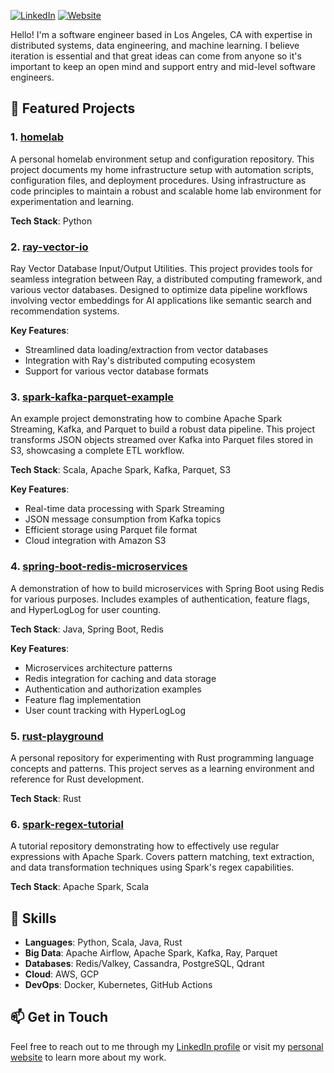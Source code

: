 [![LinkedIn](https://img.shields.io/badge/LinkedIn-justinraymiller-blue?style=flat-square&logo=linkedin)](https://www.linkedin.com/in/justinraymiller/)
[![Website](https://img.shields.io/badge/Website-justinrmiller.com-green?style=flat-square&logo=web)](http://www.justinrmiller.com)

Hello! I'm a software engineer based in Los Angeles, CA with expertise in distributed systems, data engineering, and machine learning. I believe iteration is essential and that great ideas can come from anyone so it's important to keep an open mind and support entry and mid-level software engineers.

## 🚀 Featured Projects

### 1. [homelab](https://github.com/justinrmiller/homelab)

A personal homelab environment setup and configuration repository. This project documents my home infrastructure setup with automation scripts, configuration files, and deployment procedures. Using infrastructure as code principles to maintain a robust and scalable home lab environment for experimentation and learning.

**Tech Stack**: Python

### 2. [ray-vector-io](https://github.com/justinrmiller/ray-vector-io)

Ray Vector Database Input/Output Utilities. This project provides tools for seamless integration between Ray, a distributed computing framework, and various vector databases. Designed to optimize data pipeline workflows involving vector embeddings for AI applications like semantic search and recommendation systems.

**Key Features**:
- Streamlined data loading/extraction from vector databases
- Integration with Ray's distributed computing ecosystem
- Support for various vector database formats

### 3. [spark-kafka-parquet-example](https://github.com/justinrmiller/spark-kafka-parquet-example)

An example project demonstrating how to combine Apache Spark Streaming, Kafka, and Parquet to build a robust data pipeline. This project transforms JSON objects streamed over Kafka into Parquet files stored in S3, showcasing a complete ETL workflow.

**Tech Stack**: Scala, Apache Spark, Kafka, Parquet, S3

**Key Features**:
- Real-time data processing with Spark Streaming
- JSON message consumption from Kafka topics
- Efficient storage using Parquet file format
- Cloud integration with Amazon S3

### 4. [spring-boot-redis-microservices](https://github.com/justinrmiller/spring-boot-redis-microservices)

A demonstration of how to build microservices with Spring Boot using Redis for various purposes. Includes examples of authentication, feature flags, and HyperLogLog for user counting.

**Tech Stack**: Java, Spring Boot, Redis

**Key Features**:
- Microservices architecture patterns
- Redis integration for caching and data storage
- Authentication and authorization examples
- Feature flag implementation
- User count tracking with HyperLogLog

### 5. [rust-playground](https://github.com/justinrmiller/rust-playground)

A personal repository for experimenting with Rust programming language concepts and patterns. This project serves as a learning environment and reference for Rust development.

**Tech Stack**: Rust

### 6. [spark-regex-tutorial](https://github.com/justinrmiller/spark-regex-tutorial)

A tutorial repository demonstrating how to effectively use regular expressions with Apache Spark. Covers pattern matching, text extraction, and data transformation techniques using Spark's regex capabilities.

**Tech Stack**: Apache Spark, Scala

## 🔧 Skills

- **Languages**: Python, Scala, Java, Rust
- **Big Data**: Apache Airflow, Apache Spark, Kafka, Ray, Parquet
- **Databases**: Redis/Valkey, Cassandra, PostgreSQL, Qdrant
- **Cloud**: AWS, GCP
- **DevOps**: Docker, Kubernetes, GitHub Actions

## 📫 Get in Touch

Feel free to reach out to me through my [LinkedIn profile](https://www.linkedin.com/in/justinraymiller/) or visit my [personal website](http://www.justinrmiller.com) to learn more about my work.
